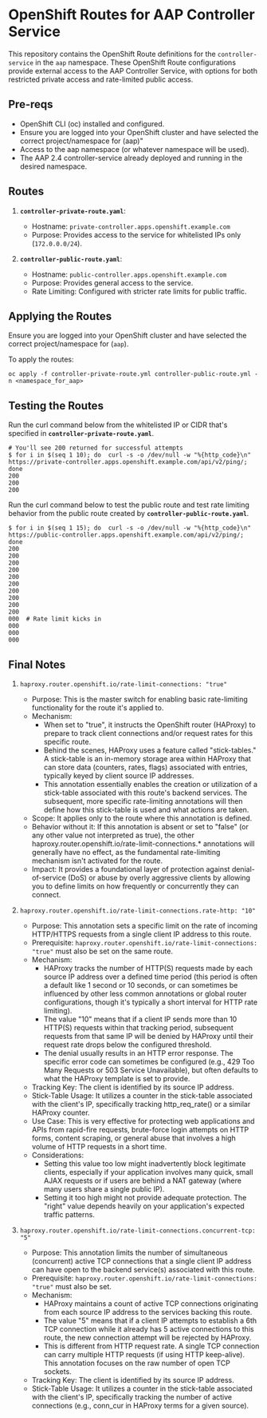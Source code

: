 # OpenShift Routes for AAP Controller Service

This repository contains the OpenShift Route definitions for the `controller-service` in the `aap` namespace. These OpenShift Route configurations provide external access to the AAP Controller Service, with options for both restricted private access and rate-limited public access. 

## Pre-reqs

- OpenShift CLI (oc) installed and configured.
- Ensure you are logged into your OpenShift cluster and have selected the correct project/namespace for (aap)" 
- Access to the aap namespace (or whatever namespace will be used).
- The AAP 2.4 controller-service already deployed and running in the desired namespace.

## Routes

1.  **`controller-private-route.yaml`**:
    * Hostname: `private-controller.apps.openshift.example.com`
    * Purpose: Provides access to the service for whitelisted IPs only (`172.0.0.0/24`).

2.  **`controller-public-route.yaml`**:
    * Hostname: `public-controller.apps.openshift.example.com`
    * Purpose: Provides general access to the service.
    * Rate Limiting: Configured with stricter rate limits for public traffic.

## Applying the Routes

Ensure you are logged into your OpenShift cluster and have selected the correct project/namespace for (`aap`).

To apply the routes:
```
oc apply -f controller-private-route.yml controller-public-route.yml -n <namespace_for_aap>
```

## Testing the Routes

Run the curl command below from the whitelisted IP or CIDR that's specified in **`controller-private-route.yaml`**.
```
# You'll see 200 returned for successful attempts
$ for i in $(seq 1 10); do  curl -s -o /dev/null -w "%{http_code}\n" https://private-controller.apps.openshift.example.com/api/v2/ping/; done
200
200
200
```

Run the curl command below to test the public route and test rate limiting behavior from the public route created by **`controller-public-route.yaml`**.
```
$ for i in $(seq 1 15); do  curl -s -o /dev/null -w "%{http_code}\n" https://public-controller.apps.openshift.example.com/api/v2/ping/; done
200
200
200
200
200
200
200
200
200
200
000  # Rate limit kicks in
000
000
000
```

## Final Notes

1. `haproxy.router.openshift.io/rate-limit-connections: "true"`

   - Purpose: This is the master switch for enabling basic rate-limiting functionality for the route it's applied to.
   - Mechanism:
      - When set to "true", it instructs the OpenShift router (HAProxy) to prepare to track client connections and/or request rates for this specific route.
      - Behind the scenes, HAProxy uses a feature called "stick-tables." A stick-table is an in-memory storage area within HAProxy that can store data (counters, rates, flags) associated with entries, typically keyed by client source IP addresses.
      - This annotation essentially enables the creation or utilization of a stick-table associated with this route's backend services. The subsequent, more specific rate-limiting annotations will then define how this stick-table is used and what actions are taken.
   - Scope: It applies only to the route where this annotation is defined.
   - Behavior without it: If this annotation is absent or set to "false" (or any other value not interpreted as true), the other haproxy.router.openshift.io/rate-limit-connections.* annotations will generally have no effect, as the fundamental rate-limiting mechanism isn't activated for the route.
   - Impact: It provides a foundational layer of protection against denial-of-service (DoS) or abuse by overly aggressive clients by allowing you to define limits on how frequently or concurrently they can connect.


2. `haproxy.router.openshift.io/rate-limit-connections.rate-http: "10"`
   - Purpose: This annotation sets a specific limit on the rate of incoming HTTP/HTTPS requests from a single client IP address to this route.
   - Prerequisite: `haproxy.router.openshift.io/rate-limit-connections: "true"` must also be set on the same route.
   - Mechanism:
      - HAProxy tracks the number of HTTP(S) requests made by each source IP address over a defined time period (this period is often a default like 1 second or 10 seconds, or can sometimes be influenced by other less common annotations or global router configurations, though it's typically a short interval for HTTP rate limiting).
      - The value "10" means that if a client IP sends more than 10 HTTP(S) requests within that tracking period, subsequent requests from that same IP will be denied by HAProxy until their request rate drops below the configured threshold.
      - The denial usually results in an HTTP error response. The specific error code can sometimes be configured (e.g., 429 Too Many Requests or 503 Service Unavailable), but often defaults to what the HAProxy template is set to provide.
   - Tracking Key: The client is identified by its source IP address.
   - Stick-Table Usage: It utilizes a counter in the stick-table associated with the client's IP, specifically tracking http_req_rate() or a similar HAProxy counter.
   - Use Case: This is very effective for protecting web applications and APIs from rapid-fire requests, brute-force login attempts on HTTP forms, content scraping, or general abuse that involves a high volume of HTTP requests in a short time.
   - Considerations:
      - Setting this value too low might inadvertently block legitimate clients, especially if your application involves many quick, small AJAX requests or if users are behind a NAT gateway (where many users share a single public IP).
      - Setting it too high might not provide adequate protection. The "right" value depends heavily on your application's expected traffic patterns.


3. `haproxy.router.openshift.io/rate-limit-connections.concurrent-tcp: "5"`  
   - Purpose: This annotation limits the number of simultaneous (concurrent) active TCP connections that a single client IP address can have open to the backend service(s) associated with this route.
   - Prerequisite: `haproxy.router.openshift.io/rate-limit-connections: "true"` must also be set.
   - Mechanism:
      - HAProxy maintains a count of active TCP connections originating from each source IP address to the services backing this route.
      - The value "5" means that if a client IP attempts to establish a 6th TCP connection while it already has 5 active connections to this route, the new connection attempt will be rejected by HAProxy.
      - This is different from HTTP request rate. A single TCP connection can carry multiple HTTP requests (if using HTTP keep-alive). This annotation focuses on the raw number of open TCP sockets.
   - Tracking Key: The client is identified by its source IP address.
   - Stick-Table Usage: It utilizes a counter in the stick-table associated with the client's IP, specifically tracking the number of active connections (e.g., conn_cur in HAProxy terms for a given source).
